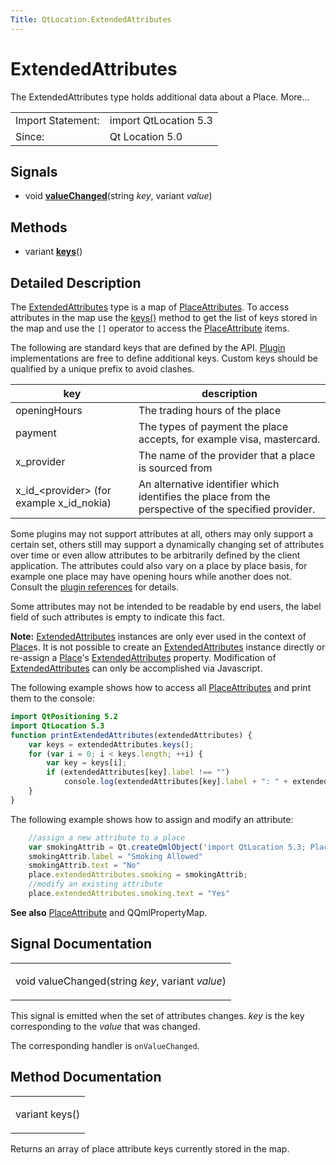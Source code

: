 ```yaml
---
Title: QtLocation.ExtendedAttributes
---
```

        
ExtendedAttributes
==================

<span class="subtitle"></span>
The ExtendedAttributes type holds additional data about a Place. More...

|                   |                       |
|-------------------|-----------------------|
| Import Statement: | import QtLocation 5.3 |
| Since:            | Qt Location 5.0       |

<span id="signals"></span>
Signals
-------

-   void ****[valueChanged](#valueChanged-signal)****(string *key*, variant *value*)

<span id="methods"></span>
Methods
-------

-   variant ****[keys](#keys-method)****()

<span id="details"></span>
Detailed Description
--------------------

The [ExtendedAttributes](index.html) type is a map of [PlaceAttributes](../QtLocation.location-cpp-qml.md#placeattribute). To access attributes in the map use the [keys()](#keys-method) method to get the list of keys stored in the map and use the `[]` operator to access the [PlaceAttribute](../QtLocation.location-cpp-qml.md#placeattribute) items.

The following are standard keys that are defined by the API. [Plugin](../QtLocation.location-places-qml.md#plugin) implementations are free to define additional keys. Custom keys should be qualified by a unique prefix to avoid clashes.

| key                                                | description                                                                                          |
|----------------------------------------------------|------------------------------------------------------------------------------------------------------|
| openingHours                                       | The trading hours of the place                                                                       |
| payment                                            | The types of payment the place accepts, for example visa, mastercard.                                |
| x\_provider                                        | The name of the provider that a place is sourced from                                                |
| x\_id\_&lt;provider&gt; (for example x\_id\_nokia) | An alternative identifier which identifies the place from the perspective of the specified provider. |

Some plugins may not support attributes at all, others may only support a certain set, others still may support a dynamically changing set of attributes over time or even allow attributes to be arbitrarily defined by the client application. The attributes could also vary on a place by place basis, for example one place may have opening hours while another does not. Consult the [plugin references](../QtLocation.qtlocation-index.md#plugin-references-and-parameters) for details.

Some attributes may not be intended to be readable by end users, the label field of such attributes is empty to indicate this fact.

**Note:** [ExtendedAttributes](index.html) instances are only ever used in the context of [Place](../QtLocation.location-cpp-qml.md#place)s. It is not possible to create an [ExtendedAttributes](index.html) instance directly or re-assign a [Place](../QtLocation.location-cpp-qml.md#place)'s [ExtendedAttributes](index.html) property. Modification of [ExtendedAttributes](index.html) can only be accomplished via Javascript.

The following example shows how to access all [PlaceAttributes](../QtLocation.location-cpp-qml.md#placeattribute) and print them to the console:

``` qml
import QtPositioning 5.2
import QtLocation 5.3
function printExtendedAttributes(extendedAttributes) {
    var keys = extendedAttributes.keys();
    for (var i = 0; i < keys.length; ++i) {
        var key = keys[i];
        if (extendedAttributes[key].label !== "")
            console.log(extendedAttributes[key].label + ": " + extendedAttributes[key].text);
    }
}
```

The following example shows how to assign and modify an attribute:

``` qml
    //assign a new attribute to a place
    var smokingAttrib = Qt.createQmlObject('import QtLocation 5.3; PlaceAttribute {}', place);
    smokingAttrib.label = "Smoking Allowed"
    smokingAttrib.text = "No"
    place.extendedAttributes.smoking = smokingAttrib;
    //modify an existing attribute
    place.extendedAttributes.smoking.text = "Yes"
```

**See also** [PlaceAttribute](../QtLocation.location-cpp-qml.md#placeattribute) and QQmlPropertyMap.

Signal Documentation
--------------------

<table>
<colgroup>
<col width="100%" />
</colgroup>
<tbody>
<tr class="odd">
<td><p><span id="valueChanged-signal"></span><span class="type">void</span> <span class="name">valueChanged</span>(<span class="type">string</span> <em>key</em>, <span class="type">variant</span> <em>value</em>)</p></td>
</tr>
</tbody>
</table>

This signal is emitted when the set of attributes changes. *key* is the key corresponding to the *value* that was changed.

The corresponding handler is `onValueChanged`.

Method Documentation
--------------------

<table>
<colgroup>
<col width="100%" />
</colgroup>
<tbody>
<tr class="odd">
<td><p><span id="keys-method"></span><span class="type">variant</span> <span class="name">keys</span>()</p></td>
</tr>
</tbody>
</table>

Returns an array of place attribute keys currently stored in the map.

